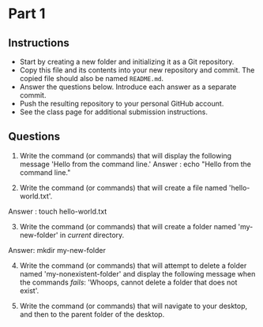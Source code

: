 # Part 1

## Instructions
- Start by creating a new folder and initializing it as a Git repository.
- Copy this file and its contents into your new repository and commit. The copied file should also be named `README.md`.
- Answer the questions below. Introduce each answer as a separate commit.
- Push the resulting repository to your personal GitHub account.
- See the class page for additional submission instructions.

## Questions
1. Write the command (or commands) that will display the following message 'Hello from the command line.'
Answer : echo "Hello from the command line."

2. Write the command (or commands) that will create a file named 'hello-world.txt'.

Answer : touch hello-world.txt

3. Write the command (or commands) that will create a folder named 'my-new-folder' in _current_ directory.

Answer: mkdir my-new-folder


4. Write the command (or commands) that will attempt to delete a folder named 'my-nonexistent-folder' and display the following message when the commands _fails_: 'Whoops, cannot delete a folder that does not exist'.

5. Write the command (or commands) that will navigate to your desktop, and then to the parent folder of the desktop.
